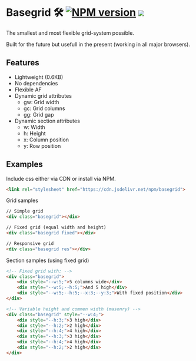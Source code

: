 # Basegrid 🛠 [![NPM version](https://badge.fury.io/js/basegrid.svg)](https://www.npmjs.com/package/basegrid) [![](https://data.jsdelivr.com/v1/package/npm/basegrid/badge?style=rounded)](https://www.jsdelivr.com/package/npm/basegrid)

The smallest and most flexible grid-system possible.

Built for the future but usefull in the present (working in all major browsers).

## Features
- Lightweight (0.6KB)
- No dependencies
- Flexible AF
- Dynamic grid attributes
	- gw: Grid width
	- gc: Grid columns
	- gg: Grid gap
- Dynamic section attributes
	- w: Width
	- h: Height
	- x: Column position
	- y: Row position

## Examples
Include css either via CDN or install via NPM.
```html
<link rel="stylesheet" href="https://cdn.jsdelivr.net/npm/basegrid">
```

Grid samples
```html
// Simple grid
<div class="basegrid"></div>

// Fixed grid (equal width and height)
<div class="basegrid fixed"></div>

// Responsive grid
<div class="basegrid res"></div>
```

Section samples (using fixed grid)
```html
<!-- Fixed grid with: -->
<div class="basegrid">
	<div style="--w:5;">5 columns wide</div>
	<div style="--w:5;--h:5;">And 5 high</div>
	<div style="--w:5;--h:5;--x:3;--y:3;">With fixed position</div>
</div>

<!-- Variable height and commen width (masonry) -->
<div class="basegrid" style="--w:4;">
	<div style="--h:3;">3 high</div>
	<div style="--h:2;">2 high</div>
	<div style="--h:4;">4 high</div>
	<div style="--h:3;">3 high</div>
	<div style="--h:4;">4 high</div>
	<div style="--h:2;">2 high</div>
</div>
```